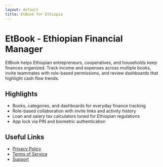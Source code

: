 ```yaml
---
layout: default
title: EtBook for Ethiopia
---
```


# EtBook - Ethiopian Financial Manager

EtBook helps Ethiopian entrepreneurs, cooperatives, and households keep finances organized. Track income and expenses across multiple books, invite teammates with role-based permissions, and review dashboards that highlight cash flow trends.

## Highlights
- Books, categories, and dashboards for everyday finance tracking
- Role-based collaboration with invite links and activity history
- Loan and salary tax calculators tuned for Ethiopian regulations
- App lock via PIN and biometric authentication

## Useful Links
- [Privacy Policy](./privacy-policy.md)
- [Terms of Service](./terms-of-service.md)
- [Support](./support.md)

